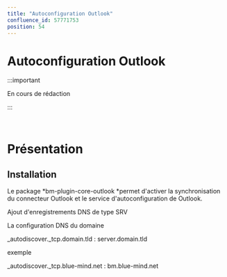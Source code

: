 ```yaml
---
title: "Autoconfiguration Outlook"
confluence_id: 57771753
position: 54
---
```

# Autoconfiguration Outlook


:::important

En cours de rédaction

:::

 

# Présentation

## Installation

Le package *bm-plugin-core-outlook *permet d'activer la synchronisation du connecteur Outlook et le service d'autoconfiguration de Outlook.

Ajout d'enregistrements DNS de type SRV

La configuration DNS du domaine 

_autodiscover._tcp.domain.tld : server.domain.tld

exemple


_autodiscover._tcp.blue-mind.net : bm.blue-mind.net

